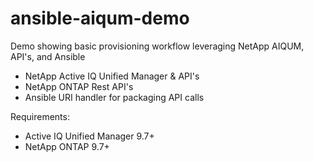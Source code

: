 # ansible-aiqum-demo
Demo showing basic provisioning workflow leveraging NetApp AIQUM, API's, and Ansible
- NetApp Active IQ Unified Manager & API's
- NetApp ONTAP Rest API's
- Ansible URI handler for packaging API calls

Requirements:
- Active IQ Unified Manager 9.7+
- NetApp ONTAP 9.7+

